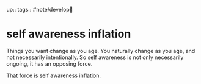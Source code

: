 up:: 
tags:: #note/develop🍃 

# self awareness inflation

Things you want change as you age. You naturally change as you age, and not necessarily intentionally.
So self awareness is not only necessarily ongoing, it has an opposing force.

That force is self awareness inflation. 